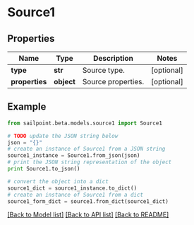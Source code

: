 # Source1


## Properties

Name | Type | Description | Notes
------------ | ------------- | ------------- | -------------
**type** | **str** | Source type. | [optional] 
**properties** | **object** | Source properties. | [optional] 

## Example

```python
from sailpoint.beta.models.source1 import Source1

# TODO update the JSON string below
json = "{}"
# create an instance of Source1 from a JSON string
source1_instance = Source1.from_json(json)
# print the JSON string representation of the object
print Source1.to_json()

# convert the object into a dict
source1_dict = source1_instance.to_dict()
# create an instance of Source1 from a dict
source1_form_dict = source1.from_dict(source1_dict)
```
[[Back to Model list]](../README.md#documentation-for-models) [[Back to API list]](../README.md#documentation-for-api-endpoints) [[Back to README]](../README.md)


